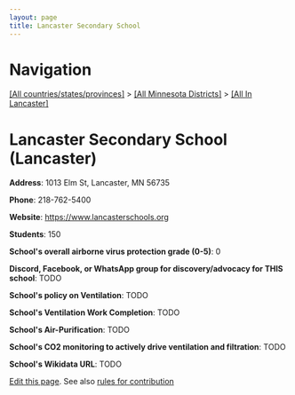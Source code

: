 ```yaml
---
layout: page
title: Lancaster Secondary School
---
```

# Navigation

[[All countries/states/provinces]](../../..) > [[All Minnesota Districts]](../..) > [[All In Lancaster]](..)

# Lancaster Secondary School (Lancaster)

**Address**: 1013 Elm St, Lancaster, MN 56735

**Phone**: 218-762-5400

**Website**: <https://www.lancasterschools.org>

**Students**: 150

**School's overall airborne virus protection grade (0-5)**: 0

**Discord, Facebook, or WhatsApp group for discovery/advocacy for THIS school**: TODO

**School's policy on Ventilation**: TODO

**School's Ventilation Work Completion**: TODO

**School's Air-Purification**: TODO

**School's CO2 monitoring to actively drive ventilation and filtration**: TODO

**School's Wikidata URL**: TODO


[Edit this page](https://github.com/ventilate-schools/MN/edit/main/./Lancaster/Lancaster_Secondary_School.md). See also [rules for contribution](../../../contribution-rules/)